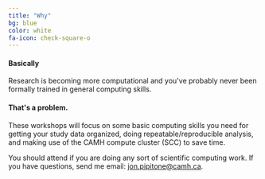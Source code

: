 ```yaml
---
title: "Why"
bg: blue
color: white
fa-icon: check-square-o
---
```


#### Basically

Research is becoming more computational and you've probably never been formally
trained in general computing skills. 

#### That's a problem. 

These workshops will focus on some basic computing skills you need for getting
your study data organized, doing repeatable/reproducible analysis, and making
use of the CAMH compute cluster (SCC) to save time. 

You should attend if you are doing any sort of scientific computing work. If
you have questions, send me email: jon.pipitone@camh.ca.
